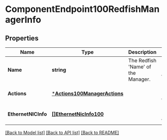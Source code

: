 # ComponentEndpoint100RedfishManagerInfo

## Properties
Name | Type | Description | Notes
------------ | ------------- | ------------- | -------------
**Name** | **string** | The Redfish &#x27;Name&#x27; of the Manager. | [optional] [default to null]
**Actions** | [***Actions100ManagerActions**](Actions_1.0.0_ManagerActions.md) |  | [optional] [default to null]
**EthernetNICInfo** | [**[]EthernetNicInfo100**](EthernetNICInfo_1.0.0.md) |  | [optional] [default to null]

[[Back to Model list]](../README.md#documentation-for-models) [[Back to API list]](../README.md#documentation-for-api-endpoints) [[Back to README]](../README.md)

